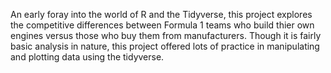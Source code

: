 An early foray into the world of R and the Tidyverse, this project explores the competitive differences between Formula 1 teams who build thier own engines versus those who buy them from manufacturers. Though it is fairly basic analysis in nature, this project offered lots of practice in manipulating and plotting data using the tidyverse.
